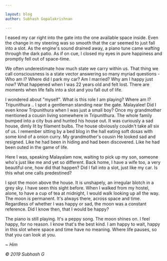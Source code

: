 ```yaml
---

layout: blog
author: Subhash Gopalakrishnan

---
```


I eased my car right into the gate into the one available space inside. Even the change in my steering was so smooth that the car seemed to just fall into a slot. As the engine's sound drained away, a piano tune came wafting through the dark patio. As if on cue, I closed my eyes in pure happiness and promptly fell out of space-time.

We often underestimate how much state we carry within us. That thing we call consciousness is a state vector answering so many myriad questions - Who am I? Where did I park my car? Am I married? Why am I happy just now? What happened when I was 22 years old and felt lost. There are moments when life falls into a slot and you fall out of life.

I wondered about "myself". What is this role I am playing? Where am I? Tripunithura .. I spot a gentleman standing near the gate. Malayalee! Did I even know Tripunithura when I was just a small boy? Once my grandmother mentioned a cousin living somewhere in Tripunithura. The whole family bumped into a city bus and hunted his house out. It was curiously a sad house, dimly lit by filament bulbs. The house obviously couldn't take all six of us. I remember sitting by a bed blog in the hall eating soft dosas with some kind of a onion curry. My grandmother's cousin He looked sad and resigned. Like he had been in hiding and had been discovered. Like he had been outed in the game of life. 

Here I was, speaking Malayalam now, waiting to pick up my son, someone who's just like me and yet so different. Back home, I have a wife too, a very beautiful one, how did that happen? Did I fall into a slot, just like my car. Is this what one calls predestined?

I spot the moon above the house. It is unshapely, an irregular blotch in a grey sky. I have seen this sight before. When I walked from my hostel, alone, to have a cup of tea at midnight, I would walk looking up all the way. The moon is permanent. It's always there, across space and time. Regardless of whether I was happy or sad, the moon was a constant reference. Did I know then, that I would be happy? 

The piano is still playing. It's a peppy song. The moon shines on. I feel happy, for no reason. I know that's the best kind. I am happy to wait, happy in this slot where space and time have no meaning. Where life pauses, so that you can look at you. 

_~ Him_

_© 2019 Subhash G_
